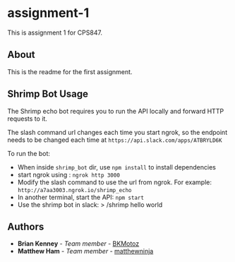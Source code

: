 # assignment-1
This is assignment 1 for CPS847.

## About
This is the readme for the first assignment.

## Shrimp Bot Usage
The Shrimp echo bot requires you to run the API locally and forward HTTP requests to it.

The slash command url changes each time you start ngrok, so the endpoint needs to be changed each time at `https://api.slack.com/apps/ATBRYLD6K`

To run the bot:
* When inside `shrimp_bot` dir, use `npm install` to install dependencies
* start ngrok using : `ngrok http 3000`
* Modify the slash command to use the url from ngrok. For example: `http://a7aa3003.ngrok.io/shrimp_echo`
* In another terminal, start the API: `npm start`
* Use the shrimp bot in slack: > /shrimp hello world

## Authors
* **Brian Kenney** - *Team member* - [BKMotoz](https://github.com/BKmotoz)
* **Matthew Ham** - *Team member* - [matthewninja](https://github.com/matthewninja)
